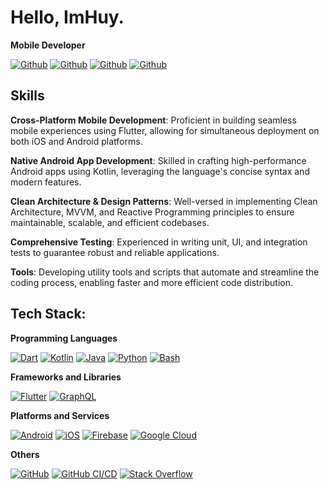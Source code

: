 # Hello, ImHuy.

**Mobile Developer**
 
[![Github](https://img.shields.io/github/followers/huy-phan-vns?style=social)](https://github.com/huy-phan-vns)
[![Github](https://img.shields.io/github/stars/phanbaohuy96/flutter_base_structure?style=social)](https://github.com/phanbaohuy96/flutter_base_structure)
[![Github](https://img.shields.io/github/watchers/huy-phan-vns/huy-phan-vns?style=social)](https://github.com/huy-phan-vns/huy-phan-vns)
[![Github](https://img.shields.io/github/last-commit/huy-phan-vns/huy-phan-vns)](https://github.com/huy-phan-vns/huy-phan-vns/huy-phan-vns)


## Skills

**Cross-Platform Mobile Development**: Proficient in building seamless mobile experiences using Flutter, allowing for simultaneous deployment on both iOS and Android platforms.

**Native Android App Development**: Skilled in crafting high-performance Android apps using Kotlin, leveraging the language's concise syntax and modern features.

**Clean Architecture & Design Patterns**: Well-versed in implementing Clean Architecture, MVVM, and Reactive Programming principles to ensure maintainable, scalable, and efficient codebases.

**Comprehensive Testing**: Experienced in writing unit, UI, and integration tests to guarantee robust and reliable applications.

**Tools**: Developing utility tools and scripts that automate and streamline the coding process, enabling faster and more efficient code distribution.

## Tech Stack:

**Programming Languages**

[![Dart](https://img.shields.io/badge/Dart-0175C2?style=for-the-badge&logo=dart&logoColor=white)](https://dart.dev/)
[![Kotlin](https://img.shields.io/badge/Kotlin-0095D5?style=for-the-badge&logo=kotlin&logoColor=white)](https://kotlinlang.org/)
[![Java](https://img.shields.io/badge/Java-007396?style=for-the-badge&logo=java&logoColor=white)](https://www.java.com/)
[![Python](https://img.shields.io/badge/Python-3776AB?style=for-the-badge&logo=python&logoColor=white)](https://www.python.org/)
[![Bash](https://img.shields.io/badge/Bash-4EAA25?style=for-the-badge&logo=gnu-bash&logoColor=white)](https://www.gnu.org/software/bash/)

**Frameworks and Libraries**

[![Flutter](https://img.shields.io/badge/Flutter-02569B?style=for-the-badge&logo=flutter&logoColor=white)](https://flutter.dev/)
[![GraphQL](https://img.shields.io/badge/GraphQL-E10098?style=for-the-badge&logo=graphql&logoColor=white)](https://graphql.org/)

**Platforms and Services**

[![Android](https://img.shields.io/badge/Android-3DDC84?style=for-the-badge&logo=android&logoColor=white)](https://www.android.com/)
[![iOS](https://img.shields.io/badge/iOS-000000?style=for-the-badge&logo=ios&logoColor=white)](https://www.apple.com/ios/)
[![Firebase](https://img.shields.io/badge/Firebase-FFCA28?style=for-the-badge&logo=firebase&logoColor=white)](https://firebase.google.com/)
[![Google Cloud](https://img.shields.io/badge/Google%20Cloud-4285F4?style=for-the-badge&logo=google-cloud&logoColor=white)](https://cloud.google.com/)

**Others**

[![GitHub](https://img.shields.io/badge/GitHub-181717?style=for-the-badge&logo=github&logoColor=white)](https://github.com/)
[![GitHub CI/CD](https://img.shields.io/badge/GitHub%20CI/CD-2088FF?style=for-the-badge&logo=github-actions&logoColor=white)](https://github.com/features/actions)
[![Stack Overflow](https://img.shields.io/badge/Stack%20Overflow-F58025?style=for-the-badge&logo=stackoverflow&logoColor=white)](https://stackoverflow.com/)
